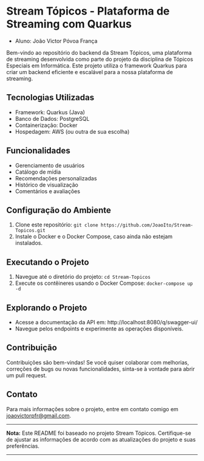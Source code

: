 # Stream Tópicos - Plataforma de Streaming com Quarkus

- Aluno: João Victor Póvoa França

Bem-vindo ao repositório do backend da Stream Tópicos, uma plataforma de streaming desenvolvida como parte do projeto da disciplina de Tópicos Especiais em Informática. Este projeto utiliza o framework Quarkus para criar um backend eficiente e escalável para a nossa plataforma de streaming.

## Tecnologias Utilizadas

- Framework: Quarkus (Java)
- Banco de Dados: PostgreSQL
- Containerização: Docker
- Hospedagem: AWS (ou outra de sua escolha)

## Funcionalidades

- Gerenciamento de usuários
- Catálogo de mídia
- Recomendações personalizadas
- Histórico de visualização
- Comentários e avaliações

## Configuração do Ambiente

1. Clone este repositório: `git clone https://github.com/JoaoIto/Stream-Topicos.git`
2. Instale o Docker e o Docker Compose, caso ainda não estejam instalados.

## Executando o Projeto

1. Navegue até o diretório do projeto: `cd Stream-Topicos`
2. Execute os contêineres usando o Docker Compose: `docker-compose up -d`

## Explorando o Projeto

- Acesse a documentação da API em: http://localhost:8080/q/swagger-ui/
- Navegue pelos endpoints e experimente as operações disponíveis.

## Contribuição

Contribuições são bem-vindas! Se você quiser colaborar com melhorias, correções de bugs ou novas funcionalidades, sinta-se à vontade para abrir um pull request.

## Contato

Para mais informações sobre o projeto, entre em contato comigo em joaovictorpfr@gmail.com.

---

**Nota:** Este README foi baseado no projeto Stream Tópicos. Certifique-se de ajustar as informações de acordo com as atualizações do projeto e suas preferências.

---
